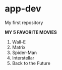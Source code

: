 # app-dev
My first repository

**MY 5 FAVORITE MOVIES**

1. Wall-E
2. Matrix
3. Spider-Man
4. Interstellar
5. Back to the Future
